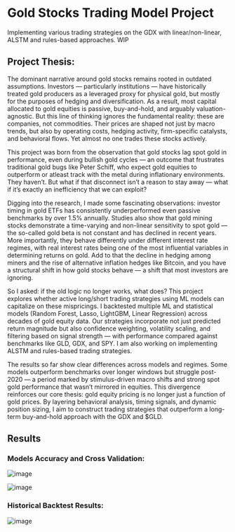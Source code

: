 # Gold Stocks Trading Model Project
Implementing various trading strategies on the GDX with linear/non-linear, ALSTM and rules-based approaches. WIP

## Project Thesis:

The dominant narrative around gold stocks remains rooted in outdated assumptions. Investors — particularly institutions — have historically treated gold producers as a leveraged proxy for physical gold, but mostly for the purposes of hedging and diversification. As a result, most capital allocated to gold equities is passive, buy-and-hold, and arguably valuation-agnostic. But this line of thinking ignores the fundamental reality: these are companies, not commodities. Their prices are shaped not just by macro trends, but also by operating costs, hedging activity, firm-specific catalysts, and behavioral flows. Yet almost no one trades these stocks actively.

This project was born from the observation that gold stocks lag spot gold in performance, even during bullish gold cycles — an outcome that frustrates traditional gold bugs like Peter Schiff, who expect gold equities to outperform or atleast track with the metal during inflationary environments. They haven’t. But what if that disconnect isn’t a reason to stay away — what if it’s exactly an inefficiency that we can exploit?

Digging into the research, I made some fascinating observations: investor timing in gold ETFs has consistently underperformed even passive benchmarks by over 1.5% annually. ​Studies also show that gold mining stocks demonstrate a time-varying and non-linear sensitivity to spot gold — the so-called gold beta is not constant and has declined in recent years. More importantly, they behave differently under different interest rate regimes, with real interest rates being one of the most influential variables in determining returns on gold. Add to that the decline in hedging among miners and the rise of alternative inflation hedges like Bitcoin, and you have a structural shift in how gold stocks behave — a shift that most investors are ignoring.

So I asked: if the old logic no longer works, what does? This project explores whether active long/short trading strategies using ML models can capitalize on these mispricings. I backtested multiple ML and statistical models (Random Forest, Lasso, LightGBM, Linear Regression) across decades of gold equity data. Our strategies incorporate not just predicted return magnitude but also confidence weighting, volatility scaling, and filtering based on signal strength — with performance compared against benchmarks like GLD, GDX, and SPY. I am also working on implementing ALSTM and rules-based trading strategies.

The results so far show clear differences across models and regimes. Some models outperform benchmarks over longer windows but struggle post-2020 — a period marked by stimulus-driven macro shifts and strong spot gold performance that wasn’t mirrored in equities. This divergence reinforces our core thesis: gold equity pricing is no longer just a function of gold prices. By layering behavioral analysis, timing signals, and dynamic position sizing, I aim to construct trading strategies that outperform a long-term buy-and-hold approach with the GDX and $GLD.

## Results

### Models Accuracy and Cross Validation:

![image](https://github.com/user-attachments/assets/33df6fc8-aeaf-4519-93e8-0c1155978a62)

![image](https://github.com/user-attachments/assets/1036cc4b-2c0a-48b2-aa5d-88dc263c57e0)

### Historical Backtest Results:

![image](https://github.com/user-attachments/assets/6e9f9db7-4e61-4be8-a54f-9340b853f9aa)



